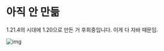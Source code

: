 # 아직 안 만듦
1.21.4의 시대에 1.20으로 만든 거 후회중입니다. 이게 다 자바 때문임.  

  
![img](https://img.notionusercontent.com/s3/prod-files-secure%2F7dcfe9f8-210f-4d6d-ad04-751444d6ff3d%2Fc3294a34-9a17-41a9-bcc4-79a4c952926e%2F2025-01-01_12.05.22.png/size/w=2000?exp=1735787569&sig=axcnX-J4YhFctwU18db5jisIBIc7cwwIBSVgWph9brM)
